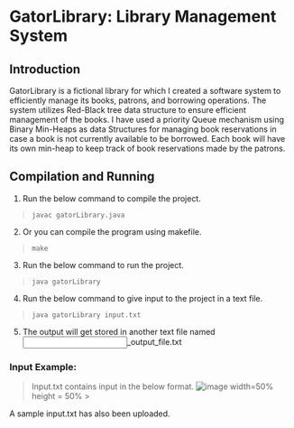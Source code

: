 # GatorLibrary: Library Management System
## Introduction
GatorLibrary is a fictional library for which I created a software system to efficiently manage its
books, patrons, and borrowing operations. The system utilizes Red-Black tree data structure to
ensure efficient management of the books. I have used a priority Queue mechanism using Binary
Min-Heaps as data Structures for managing book reservations in case a book is not currently
available to be borrowed. Each book will have its own min-heap to keep track of book reservations
made by the patrons.

## Compilation and Running

1. Run the below command to compile the project.
> `javac gatorLibrary.java`
2. Or you can compile the program using makefile.
> `make`
3. Run the below command to run the project.
> `java gatorLibrary`
4. Run the below command to give input to the project in a text file.
> `java gatorLibrary input.txt`
5. The output will get stored in another text file named <input>_output_file.txt

### Input Example:
> Input.txt contains input in the below format.
 ![image](https://github.com/lahari21/GatorLibrary/assets/62760117/e37ba52f-7d70-42f4-888a-d681a3f4b947) width=50% height = 50% >

 A sample input.txt has also been uploaded.
